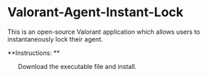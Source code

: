 # Valorant-Agent-Instant-Lock

This is an open-source Valorant application which allows users to instantaneously lock their agent.

**Instructions: **
<ul>Download the executable file and install.</ul>
